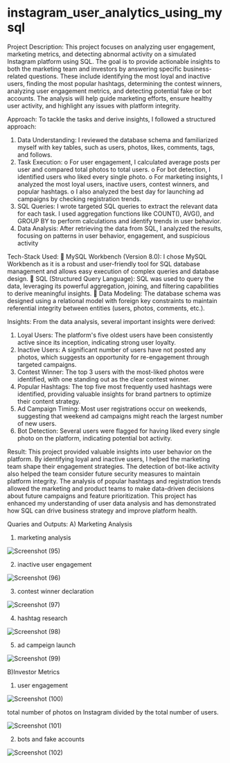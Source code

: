 # instagram_user_analytics_using_mysql

Project Description: 
This project focuses on analyzing user engagement, marketing metrics, and detecting 
abnormal activity on a simulated Instagram platform using SQL. The goal is to 
provide actionable insights to both the marketing team and investors by answering 
specific business-related questions. These include identifying the most loyal and 
inactive users, finding the most popular hashtags, determining the contest winners, 
analyzing user engagement metrics, and detecting potential fake or bot accounts. The 
analysis will help guide marketing efforts, ensure healthy user activity, and highlight 
any issues with platform integrity. 

Approach: 
To tackle the tasks and derive insights, I followed a structured approach: 
1. Data Understanding: I reviewed the database schema and familiarized myself 
with key tables, such as users, photos, likes, comments, tags, and follows. 
2. Task Execution:
o For user engagement, I calculated average posts per user and compared 
total photos to total users. 
o For bot detection, I identified users who liked every single photo. 
o For marketing insights, I analyzed the most loyal users, inactive users, 
contest winners, and popular hashtags. 
o I also analyzed the best day for launching ad campaigns by checking 
registration trends. 
3. SQL Queries: I wrote targeted SQL queries to extract the relevant data for 
each task. I used aggregation functions like COUNT(), AVG(), and GROUP 
BY to perform calculations and identify trends in user behavior. 
4. Data Analysis: After retrieving the data from SQL, I analyzed the results, 
focusing on patterns in user behavior, engagement, and suspicious activity

Tech-Stack Used: 
 MySQL Workbench (Version 8.0): I chose MySQL Workbench as it is a 
robust and user-friendly tool for SQL database management and allows easy 
execution of complex queries and database design. 
 SQL (Structured Query Language): SQL was used to query the data, 
leveraging its powerful aggregation, joining, and filtering capabilities to derive 
meaningful insights. 
 Data Modeling: The database schema was designed using a relational model 
with foreign key constraints to maintain referential integrity between entities 
(users, photos, comments, etc.). 

Insights: 
From the data analysis, several important insights were derived: 
1. Loyal Users: The platform's five oldest users have been consistently active 
since its inception, indicating strong user loyalty. 
2. Inactive Users: A significant number of users have not posted any photos, 
which suggests an opportunity for re-engagement through targeted campaigns. 
3. Contest Winner: The top 3 users with the most-liked photos were identified, 
with one standing out as the clear contest winner. 
4. Popular Hashtags: The top five most frequently used hashtags were identified, 
providing valuable insights for brand partners to optimize their content 
strategy. 
5. Ad Campaign Timing: Most user registrations occur on weekends, suggesting 
that weekend ad campaigns might reach the largest number of new users. 
6. Bot Detection: Several users were flagged for having liked every single photo 
on the platform, indicating potential bot activity.

Result: 
This project provided valuable insights into user behavior on the platform. By 
identifying loyal and inactive users, I helped the marketing team shape their 
engagement strategies. The detection of bot-like activity also helped the team 
consider future security measures to maintain platform integrity. The analysis 
of popular hashtags and registration trends allowed the marketing and product 
teams to make data-driven decisions about future campaigns and feature 
prioritization. This project has enhanced my understanding of user data analysis 
and has demonstrated how SQL can drive business strategy and improve 
platform health.

Quaries and Outputs:
A) Marketing Analysis
 1) marketing analysis

 
![Screenshot (95)](https://github.com/user-attachments/assets/e1ed75f6-ffd9-44fd-bcb7-aa8b3d408f0c)

2) inactive user engagement
   


![Screenshot (96)](https://github.com/user-attachments/assets/c180ca81-972f-4640-88e7-7af55443b86d)

3) contest winner declaration
   
![Screenshot (97)](https://github.com/user-attachments/assets/81f7e649-d4a1-44da-ade8-e703550623ab)

4) hashtag research 

![Screenshot (98)](https://github.com/user-attachments/assets/273a5030-d58f-4083-923c-bd5e80fef3c1)

5) ad campeign launch
   
![Screenshot (99)](https://github.com/user-attachments/assets/5b4c77a0-35bf-4bd2-9075-85b24b22cb84)

B)Investor Metrics 
1) user engagement
   

![Screenshot (100)](https://github.com/user-attachments/assets/6176591b-8fe6-4454-93b0-6e6af309002e)

total number of photos on Instagram divided by the total number of users. 

![Screenshot (101)](https://github.com/user-attachments/assets/e42eded8-1b0d-4f0d-bf67-4a16215e3dcd)

2) bots and fake accounts
   

![Screenshot (102)](https://github.com/user-attachments/assets/eaed761a-85da-463a-a7e1-2128824fa9d8)
